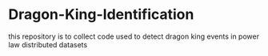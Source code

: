 # Dragon-King-Identification
this repository is to collect code used to detect dragon king events in power law distributed datasets
